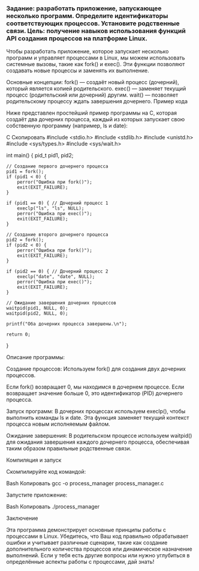 ### Задание: разработать приложение, запускающее несколько программ. Определите идентификаторы соответствующих процессов. Установите родственные связи. Цель: получение навыков использования функций API создания процессов на платформе Linux.

Чтобы разработать приложение, которое запускает несколько программ и управляет процессами в Linux, мы можем использовать системные вызовы, такие как fork() и exec(). Эти функции позволяют создавать новые процессы и заменять их выполнение.

Основные концепции:
fork() — создаёт новый процесс (дочерний), который является копией родительского.
exec() — заменяет текущий процесс (родительский или дочерний) другим.
wait() — позволяет родительскому процессу ждать завершения дочернего.
Пример кода

Ниже представлен простейший пример программы на C, которая создаёт два дочерних процесса, каждый из которых запускает свою собственную программу (например, ls и date):

C
Скопировать
#include <stdio.h>
#include <stdlib.h>
#include <unistd.h>
#include <sys/types.h>
#include <sys/wait.h>

int main() {
    pid_t pid1, pid2;

    // Создание первого дочернего процесса
    pid1 = fork();
    if (pid1 < 0) {
        perror("Ошибка при fork()");
        exit(EXIT_FAILURE);
    }
    
    if (pid1 == 0) { // Дочерний процесс 1
        execlp("ls", "ls", NULL);
        perror("Ошибка при exec()");
        exit(EXIT_FAILURE);
    }

    // Создание второго дочернего процесса
    pid2 = fork();
    if (pid2 < 0) {
        perror("Ошибка при fork()");
        exit(EXIT_FAILURE);
    }

    if (pid2 == 0) { // Дочерний процесс 2
        execlp("date", "date", NULL);
        perror("Ошибка при exec()");
        exit(EXIT_FAILURE);
    }

    // Ожидание завершения дочерних процессов
    waitpid(pid1, NULL, 0);
    waitpid(pid2, NULL, 0);

    printf("Оба дочерних процесса завершены.\n");

    return 0;
}

Описание программы:

Создание процессов: Используем fork() для создания двух дочерних процессов.

Если fork() возвращает 0, мы находимся в дочернем процессе.
Если возвращает значение больше 0, это идентификатор (PID) дочернего процесса.

Запуск программ: В дочерних процессах используем execlp(), чтобы выполнить команды ls и date. Эта функция заменяет текущий контекст процесса новым исполняемым файлом.

Ожидание завершения: В родительском процессе используем waitpid() для ожидания завершения каждого дочернего процесса, обеспечивая таким образом правильные родственные связи.

Компиляция и запуск

Скомпилируйте код командой:

Bash
Копировать
gcc -o process_manager process_manager.c


Запустите приложение:

Bash
Копировать
./process_manager

Заключение

Эта программа демонстрирует основные принципы работы с процессами в Linux. Убедитесь, что Ваш код правильно обрабатывает ошибки и учитывает различные сценарии, такие как создание дополнительного количества процессов или динамическое назначение выполнений. Если у тебя есть другие вопросы или нужно углубиться в определённые аспекты работы с процессами, дай знать!